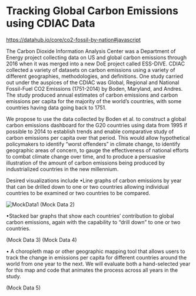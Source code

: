 # Tracking Global Carbon Emissions using CDIAC Data

https://datahub.io/core/co2-fossil-by-nation#javascript

The Carbon Dioxide Information Analysis Center was a Department of Energy project collecting data on US and global carbon emissions through 2016 when it was merged into a new DoE project called ESS-DIVE. CDIAC collected a variety of datasets on carbon emissions using a variety of different geographies, methodologies, and definitions. One study carried out under the auspices of the CDIAC was Global, Regional and National Fossil-Fuel CO2 Emissions (1751-2014) by Boden, Maryland, and Andres. The study produced annual estimates of carbon emissions and carbon emissions per capita for the majority of the world’s countries, with some countries having data going back to 1751. 

We propose to use the data collected by Boden et al. to construct a global carbon emissions dashboard for the G20 countries using data from 1995 if possible to 2014 to establish trends and enable comparative study of carbon emissions per capita over that period. This would allow hypothetical policymakers to identify “worst offenders” in climate change, to identify geographic areas of concern, to gauge the effectiveness of national efforts to combat climate change over time, and to produce a persuasive illustration of the amount of carbon emissions being produced by industrialized countries in the new millennium. 

Desired visualizations include
     •Line graphs of carbon emissions by year that can be drilled down to one or two countries allowing individual countries to be examined or two countries to be compared.

![MockData1](https://github.com/stewart-lacy/Climate_Change/blob/master/Resources/MockData1.png) (Mock Data 2) 

•Stacked bar graphs that show each countries’ contribution to global carbon emissions, again with the capability to “drill down” to one or two countries.
    
 
(Mock Data 3) (Mock Data 4) 
    
 • A choropleth map or other geographic mapping tool that allows users to track the change in emissions per capita for different countries around the world from one year to the next. We will evaluate both a hand-selected year for this map and code that animates the process across all years in the study. 
    
    
 (Mock Data 5)
 

  
